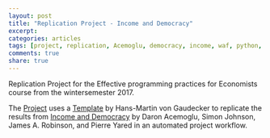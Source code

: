 ```yaml
---
layout: post
title: "Replication Project - Income and Democracy"
excerpt: 
categories: articles
tags: [project, replication, Acemoglu, democracy, income, waf, python, stata]
comments: true
share: true
---
```


Replication Project for the Effective programming practices for Economists course from the wintersemester 2017.

The [Project](https://github.com/SeBecker/effective_programming_project) uses a [Template](https://github.com/hmgaudecker/econ-project-templates) by Hans-Martin von Gaudecker to replicate the results from [Income and Democracy](https://economics.mit.edu/files/9037) by Daron Acemoglu, Simon Johnson, James A. Robinson, and Pierre Yared in an automated project workflow. 



